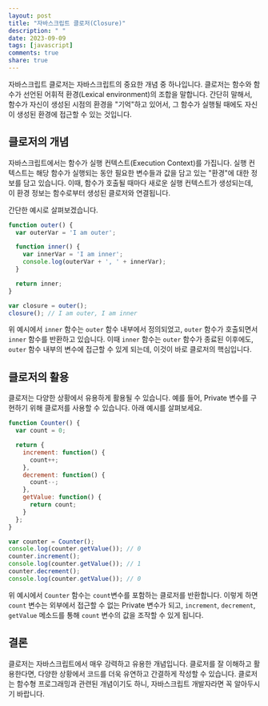```yaml
---
layout: post
title: "자바스크립트 클로저(Closure)"
description: " "
date: 2023-09-09
tags: [javascript]
comments: true
share: true
---
```


자바스크립트 클로저는 자바스크립트의 중요한 개념 중 하나입니다. 클로저는 함수와 함수가 선언된 어휘적 환경(Lexical environment)의 조합을 말합니다. 간단히 말해서, 함수가 자신이 생성된 시점의 환경을 "기억"하고 있어서, 그 함수가 실행될 때에도 자신이 생성된 환경에 접근할 수 있는 것입니다.

## 클로저의 개념

자바스크립트에서는 함수가 실행 컨텍스트(Execution Context)를 가집니다. 실행 컨텍스트는 해당 함수가 실행되는 동안 필요한 변수들과 값을 담고 있는 "환경"에 대한 정보를 담고 있습니다. 이때, 함수가 호출될 때마다 새로운 실행 컨텍스트가 생성되는데, 이 환경 정보는 함수로부터 생성된 클로저와 연결됩니다.

간단한 예시로 살펴보겠습니다.

```javascript
function outer() {
  var outerVar = 'I am outer';

  function inner() {
    var innerVar = 'I am inner';
    console.log(outerVar + ', ' + innerVar);
  }

  return inner;
}

var closure = outer();
closure(); // I am outer, I am inner
```

위 예시에서 `inner` 함수는 `outer` 함수 내부에서 정의되었고, `outer` 함수가 호출되면서 `inner` 함수를 반환하고 있습니다. 이때 `inner` 함수는 `outer` 함수가 종료된 이후에도, `outer` 함수 내부의 변수에 접근할 수 있게 되는데, 이것이 바로 클로저의 핵심입니다.

## 클로저의 활용

클로저는 다양한 상황에서 유용하게 활용될 수 있습니다. 예를 들어, Private 변수를 구현하기 위해 클로저를 사용할 수 있습니다. 아래 예시를 살펴보세요.

```javascript
function Counter() {
  var count = 0;

  return {
    increment: function() {
      count++;
    },
    decrement: function() {
      count--;
    },
    getValue: function() {
      return count;
    }
  };
}

var counter = Counter();
console.log(counter.getValue()); // 0
counter.increment();
console.log(counter.getValue()); // 1
counter.decrement();
console.log(counter.getValue()); // 0
```

위 예시에서 `Counter` 함수는 `count`변수를 포함하는 클로저를 반환합니다. 이렇게 하면 `count` 변수는 외부에서 접근할 수 없는 Private 변수가 되고, `increment`, `decrement`, `getValue` 메소드를 통해 `count` 변수의 값을 조작할 수 있게 됩니다.

## 결론

클로저는 자바스크립트에서 매우 강력하고 유용한 개념입니다. 클로저를 잘 이해하고 활용한다면, 다양한 상황에서 코드를 더욱 유연하고 간결하게 작성할 수 있습니다. 클로저는 함수형 프로그래밍과 관련된 개념이기도 하니, 자바스크립트 개발자라면 꼭 알아두시기 바랍니다.